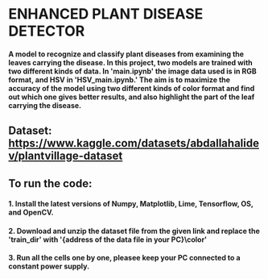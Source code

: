 # ENHANCED PLANT DISEASE DETECTOR
#### A model to recognize and classify plant diseases from examining the leaves carrying the disease. In this project, two models are trained with two different kinds of data. In 'main.ipynb' the image data used is in RGB format, and HSV in 'HSV_main.ipynb.' The aim is to maximize the accuracy of the model using two different kinds of color format and find out which one gives better results, and also highlight the part of the leaf carrying the disease.

## Dataset: https://www.kaggle.com/datasets/abdallahalidev/plantvillage-dataset

## To run the code:
#### 1. Install the latest versions of Numpy, Matplotlib, Lime, Tensorflow, OS, and OpenCV.
#### 2. Download and unzip the dataset file from the given link and replace the 'train_dir' with '{address of the data file in your PC}\color'
#### 3. Run all the cells one by one, pleasee keep your PC connected to a constant power supply.
